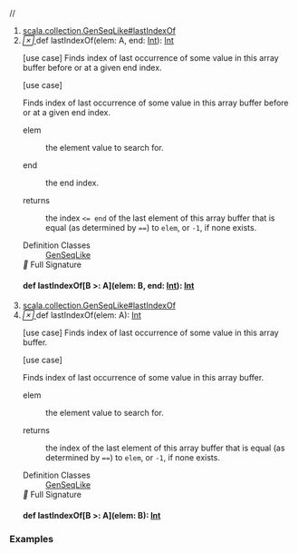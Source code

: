 //
<ol>
<li><a href="https://www.scala-lang.org/api/2.12.3/scala/collection/mutable/ArrayBuffer.html#lastIndexOf(elem:A,end:Int):Int">scala.collection.GenSeqLike#lastIndexOf</a></li>
<li name="scala.collection.GenSeqLike#lastIndexOf" visbl="pub" class="indented0 " data-isabs="false" fullcomment="yes" group="Ungrouped"> <a id="lastIndexOf(elem:A,end:Int):Int"></a><a id="lastIndexOf(A,Int):Int"></a> <span class="permalink"> <a href="../../../scala/collection/mutable/ArrayBuffer.html#lastIndexOf(elem:A,end:Int):Int" title="Permalink"> <i class="material-icons"></i> </a> </span> <span class="modifier_kind"> <span class="modifier"></span> <span class="kind">def</span> </span> <span class="symbol"> <span class="name">lastIndexOf</span><span class="params">(<span name="elem">elem: <span class="extype" name="scala.collection.mutable.ArrayBuffer.A">A</span></span>, <span name="end">end: <a href="../../Int.html" class="extype" name="scala.Int">Int</a></span>)</span><span class="result">: <a href="../../Int.html" class="extype" name="scala.Int">Int</a></span> </span> <p class="shortcomment cmt">[use case] Finds index of last occurrence of some value in this array buffer before or at a given end index.</p>
 <div class="fullcomment">
  [use case] 
  <div class="comment cmt">
   <p> Finds index of last occurrence of some value in this array buffer before or at a given end index.</p>
  </div>
  <dl class="paramcmts block">
   <dt class="param">
    elem
   </dt>
   <dd class="cmt">
    <p>the element value to search for.</p>
   </dd>
   <dt class="param">
    end
   </dt>
   <dd class="cmt">
    <p>the end index.</p>
   </dd>
   <dt>
    returns
   </dt>
   <dd class="cmt">
    <p>the index <code>&lt;= end</code> of the last element of this array buffer that is equal (as determined by <code>==</code>) to <code>elem</code>, or <code>-1</code>, if none exists.</p>
   </dd>
  </dl>
  <dl class="attributes block"> 
   <dt>
    Definition Classes
   </dt>
   <dd>
    <a href="../GenSeqLike.html" class="extype" name="scala.collection.GenSeqLike">GenSeqLike</a>
   </dd>
   <div class="full-signature-block toggleContainer"> 
    <span class="toggle"> <i class="material-icons"></i> Full Signature </span> 
    <div class="hiddenContent full-signature-usecase">
     <h4 id="signature" class="signature"> <span class="modifier_kind"> <span class="modifier"></span> <span class="kind">def</span> </span> <span class="symbol"> <span class="name">lastIndexOf</span><span class="tparams">[<span name="B">B &gt;: <span class="extype" name="scala.collection.mutable.ArrayBuffer.A">A</span></span>]</span><span class="params">(<span name="elem">elem: <span class="extype" name="scala.collection.GenSeqLike.lastIndexOf.B">B</span></span>, <span name="end">end: <a href="../../Int.html" class="extype" name="scala.Int">Int</a></span>)</span><span class="result">: <a href="../../Int.html" class="extype" name="scala.Int">Int</a></span> </span> </h4>
    </div> 
   </div>
  </dl>
 </div> </li>
        

<li><a href="https://www.scala-lang.org/api/2.12.3/scala/collection/mutable/ArrayBuffer.html#lastIndexOf(elem:A):Int">scala.collection.GenSeqLike#lastIndexOf</a></li>
<li name="scala.collection.GenSeqLike#lastIndexOf" visbl="pub" class="indented0 " data-isabs="false" fullcomment="yes" group="Ungrouped"> <a id="lastIndexOf(elem:A):Int"></a><a id="lastIndexOf(A):Int"></a> <span class="permalink"> <a href="../../../scala/collection/mutable/ArrayBuffer.html#lastIndexOf(elem:A):Int" title="Permalink"> <i class="material-icons"></i> </a> </span> <span class="modifier_kind"> <span class="modifier"></span> <span class="kind">def</span> </span> <span class="symbol"> <span class="name">lastIndexOf</span><span class="params">(<span name="elem">elem: <span class="extype" name="scala.collection.mutable.ArrayBuffer.A">A</span></span>)</span><span class="result">: <a href="../../Int.html" class="extype" name="scala.Int">Int</a></span> </span> <p class="shortcomment cmt">[use case] Finds index of last occurrence of some value in this array buffer.</p>
 <div class="fullcomment">
  [use case] 
  <div class="comment cmt">
   <p> Finds index of last occurrence of some value in this array buffer.</p>
  </div>
  <dl class="paramcmts block">
   <dt class="param">
    elem
   </dt>
   <dd class="cmt">
    <p>the element value to search for.</p>
   </dd>
   <dt>
    returns
   </dt>
   <dd class="cmt">
    <p>the index of the last element of this array buffer that is equal (as determined by <code>==</code>) to <code>elem</code>, or <code>-1</code>, if none exists.</p>
   </dd>
  </dl>
  <dl class="attributes block"> 
   <dt>
    Definition Classes
   </dt>
   <dd>
    <a href="../GenSeqLike.html" class="extype" name="scala.collection.GenSeqLike">GenSeqLike</a>
   </dd>
   <div class="full-signature-block toggleContainer"> 
    <span class="toggle"> <i class="material-icons"></i> Full Signature </span> 
    <div class="hiddenContent full-signature-usecase">
     <h4 id="signature" class="signature"> <span class="modifier_kind"> <span class="modifier"></span> <span class="kind">def</span> </span> <span class="symbol"> <span class="name">lastIndexOf</span><span class="tparams">[<span name="B">B &gt;: <span class="extype" name="scala.collection.mutable.ArrayBuffer.A">A</span></span>]</span><span class="params">(<span name="elem">elem: <span class="extype" name="scala.collection.GenSeqLike.lastIndexOf.B">B</span></span>)</span><span class="result">: <a href="../../Int.html" class="extype" name="scala.Int">Int</a></span> </span> </h4>
    </div> 
   </div>
  </dl>
 </div> </li>
        </ol>


### Examples















